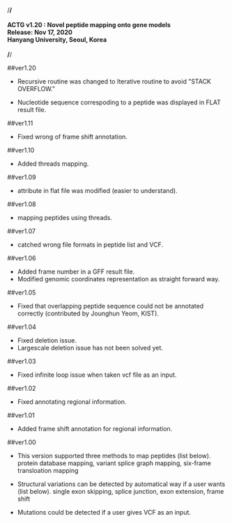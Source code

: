 /****************************************************************/<br>
<br>
ACTG v1.20 : Novel peptide mapping onto gene models<br>
Release: Nov 17, 2020<br>
Hanyang University, Seoul, Korea<br>
<br>
/****************************************************************/<br>

##ver1.20
- Recursive routine was changed to Iterative routine to avoid "STACK OVERFLOW."

- Nucleotide sequence correspoding to a peptide was displayed in FLAT result file.

##ver1.11
- Fixed wrong of frame shift annotation.

##ver1.10
- Added threads mapping.

##ver1.09
- attribute in flat file was modified (easier to understand).

##ver1.08
- mapping peptides using threads.

##ver1.07
- catched wrong file formats in peptide list and VCF.

##ver1.06
- Added frame number in a GFF result file.
- Modified genomic coordinates representation as straight forward way.

##ver1.05
- Fixed that overlapping peptide sequence could not be annotated correctly (contributed by Jounghun Yeom, KIST).

##ver1.04
- Fixed deletion issue.
- Largescale deletion issue has not been solved yet.

##ver1.03
- Fixed infinite loop issue when taken vcf file as an input.

##ver1.02
- Fixed annotating regional information.

##ver1.01
- Added frame shift annotation for regional information.

##ver1.00
- This version supported three methods to map peptides (list below).
  protein database mapping, variant splice graph mapping, six-frame transloation mapping

- Structural variations can be detected by automatical way if a user wants (list below).
  single exon skipping, splice junction, exon extension, frame shift

- Mutations could be detected if a user gives VCF as an input.

